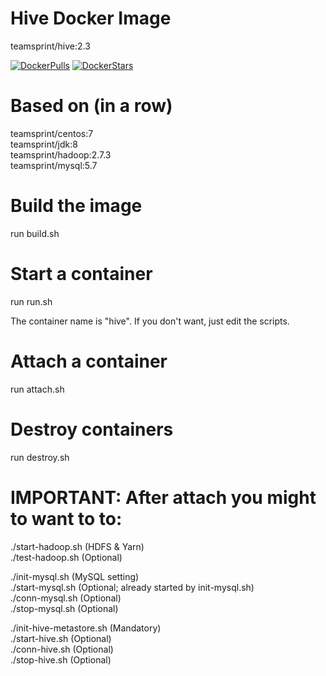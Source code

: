 # Hive Docker Image

teamsprint/hive:2.3

[![DockerPulls](https://img.shields.io/docker/pulls/teamsprint/docker-hive.svg)](https://registry.hub.docker.com/u/teamsprint/docker-hive/)
[![DockerStars](https://img.shields.io/docker/stars/teamsprint/docker-hive.svg)](https://registry.hub.docker.com/u/teamsprint/docker-hive/)

# Based on (in a row)

teamsprint/centos:7<br/>
teamsprint/jdk:8<br/>
teamsprint/hadoop:2.7.3<br/>
teamsprint/mysql:5.7<br/>

# Build the image

run build.sh

# Start a container

run run.sh

The container name is "hive". If you don't want, just edit the scripts.

# Attach a container

run attach.sh

# Destroy containers

run destroy.sh

# IMPORTANT: After attach you might to want to to:
./start-hadoop.sh (HDFS & Yarn)<br/>
./test-hadoop.sh (Optional)<br/>

./init-mysql.sh (MySQL setting)<br/>
./start-mysql.sh (Optional; already started by init-mysql.sh)<br/>
./conn-mysql.sh (Optional)<br/>
./stop-mysql.sh (Optional)<br/>

./init-hive-metastore.sh (Mandatory)<br/>
./start-hive.sh (Optional)<br/>
./conn-hive.sh (Optional)<br/>
./stop-hive.sh (Optional)<br/>

